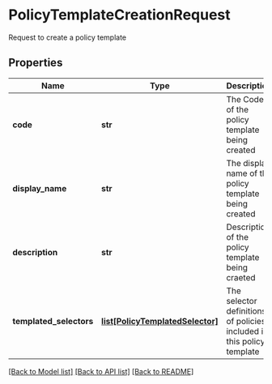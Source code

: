 # PolicyTemplateCreationRequest

Request to create a policy template

## Properties
Name | Type | Description | Notes
------------ | ------------- | ------------- | -------------
**code** | **str** | The Code of the policy template being created | 
**display_name** | **str** | The display name of the policy template being created | 
**description** | **str** | Description of the policy template being craeted | 
**templated_selectors** | [**list[PolicyTemplatedSelector]**](PolicyTemplatedSelector.md) | The selector definitions of policies included in this policy template | 

[[Back to Model list]](../README.md#documentation-for-models) [[Back to API list]](../README.md#documentation-for-api-endpoints) [[Back to README]](../README.md)


